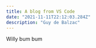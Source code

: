 ```yaml
---
title: A blog from VS Code
date: "2021-11-11T22:12:03.284Z"
description: "Guy de Balzac"
---
```


Willy bum bum